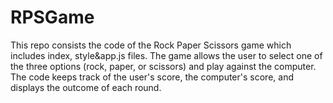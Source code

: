 # RPSGame
This repo consists the code of the Rock Paper Scissors game which includes index, style&amp;app.js files. The game allows the user to select one of the three
    options (rock, paper, or scissors) and play against the computer. The code keeps track of the user's score, the
    computer's score, and displays the outcome of each round.
